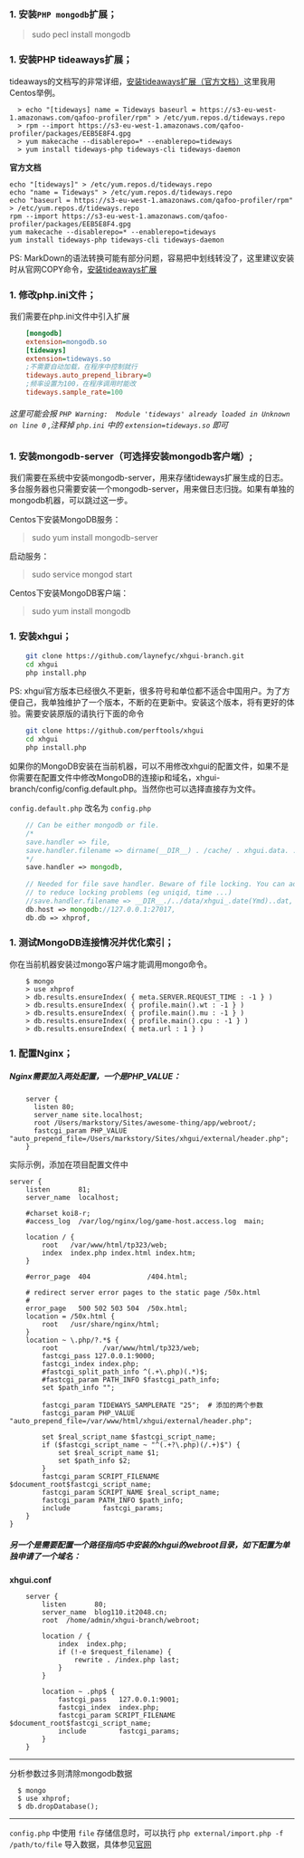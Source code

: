 ### 1. 安装`PHP mongodb`扩展；

> sudo pecl install mongodb

### 1. 安装PHP tideaways扩展；

tideaways的文档写的非常详细，[安装tideaways扩展（官方文档）](https://tideways.io/profiler/docs/setup/installation#redhatfedoracentos)这里我用Centos举例。

```shell
  > echo "[tideways] name = Tideways baseurl = https://s3-eu-west-1.amazonaws.com/qafoo-profiler/rpm" > /etc/yum.repos.d/tideways.repo
  > rpm --import https://s3-eu-west-1.amazonaws.com/qafoo-profiler/packages/EEB5E8F4.gpg
  > yum makecache --disablerepo=* --enablerepo=tideways
  > yum install tideways-php tideways-cli tideways-daemon
```

**官方文档**
```shell
echo "[tideways]" > /etc/yum.repos.d/tideways.repo
echo "name = Tideways" > /etc/yum.repos.d/tideways.repo
echo "baseurl = https://s3-eu-west-1.amazonaws.com/qafoo-profiler/rpm" > /etc/yum.repos.d/tideways.repo
rpm --import https://s3-eu-west-1.amazonaws.com/qafoo-profiler/packages/EEB5E8F4.gpg
yum makecache --disablerepo=* --enablerepo=tideways
yum install tideways-php tideways-cli tideways-daemon
```

PS: MarkDown的语法转换可能有部分问题，容易把中划线转没了，这里建议安装时从官网COPY命令，[安装tideaways扩展](https://tideways.io/profiler/docs/setup/installation#redhatfedoracentos)

### 1. 修改php.ini文件；

我们需要在php.ini文件中引入扩展

```ini
    [mongodb]
    extension=mongodb.so
    [tideways]
    extension=tideways.so
    ;不需要自动加载，在程序中控制就行
    tideways.auto_prepend_library=0
    ;频率设置为100，在程序调用时能改
    tideways.sample_rate=100
```

###### 这里可能会报 `PHP Warning:  Module 'tideways' already loaded in Unknown on line 0` ,注释掉 `php.ini` 中的 `extension=tideways.so` 即可

### 1. 安装mongodb-server（可选择安装mongodb客户端）;

我们需要在系统中安装mongodb-server，用来存储tideways扩展生成的日志。多台服务器也只需要安装一个mongodb-server，用来做日志归拢。如果有单独的mongodb机器，可以跳过这一步。

Centos下安装MongoDB服务：

> sudo yum install mongodb-server

启动服务：

> sudo service mongod start

Centos下安装MongoDB客户端：

> sudo yum install mongodb

### 1. 安装xhgui；

```bash
    git clone https://github.com/laynefyc/xhgui-branch.git
    cd xhgui
    php install.php
```

PS: xhgui官方版本已经很久不更新，很多符号和单位都不适合中国用户。为了方便自己，我单独维护了一个版本，不断的在更新中。安装这个版本，将有更好的体验。需要安装原版的请执行下面的命令

```bash
    git clone https://github.com/perftools/xhgui
    cd xhgui
    php install.php
```

如果你的MongoDB安装在当前机器，可以不用修改xhgui的配置文件，如果不是你需要在配置文件中修改MongoDB的连接ip和域名，xhgui-branch/config/config.default.php。当然你也可以选择直接存为文件。

`config.default.php` 改名为 `config.php`

```php
    // Can be either mongodb or file.
    /*
    save.handler => file,
    save.handler.filename => dirname(__DIR__) . /cache/ . xhgui.data. . microtime(true) . _ . substr(md5($url), 0, 6),
    */
    save.handler => mongodb,
    
    // Needed for file save handler. Beware of file locking. You can adujst this file path
    // to reduce locking problems (eg uniqid, time ...)
    //save.handler.filename => __DIR__./../data/xhgui_.date(Ymd)..dat,
    db.host => mongodb://127.0.0.1:27017,
    db.db => xhprof,
```

### 1. 测试MongoDB连接情况并优化索引；

你在当前机器安装过mongo客户端才能调用mongo命令。

```
    $ mongo
    > use xhprof
    > db.results.ensureIndex( { meta.SERVER.REQUEST_TIME : -1 } )
    > db.results.ensureIndex( { profile.main().wt : -1 } )
    > db.results.ensureIndex( { profile.main().mu : -1 } )
    > db.results.ensureIndex( { profile.main().cpu : -1 } )
    > db.results.ensureIndex( { meta.url : 1 } )
```

### 1. 配置Nginx；

##### Nginx需要加入两处配置，一个是PHP_VALUE：


```nginx
    server {
      listen 80;
      server_name site.localhost;
      root /Users/markstory/Sites/awesome-thing/app/webroot/;
      fastcgi_param PHP_VALUE "auto_prepend_file=/Users/markstory/Sites/xhgui/external/header.php";
    }
```

实际示例，添加在项目配置文件中

```nginx
server {
    listen       81;
    server_name  localhost;

    #charset koi8-r;
    #access_log  /var/log/nginx/log/game-host.access.log  main;

    location / {
        root   /var/www/html/tp323/web;
        index  index.php index.html index.htm;
    }

    #error_page  404              /404.html;

    # redirect server error pages to the static page /50x.html
    #
    error_page   500 502 503 504  /50x.html;
    location = /50x.html {
        root   /usr/share/nginx/html;
    }
    location ~ \.php/?.*$ {
        root           /var/www/html/tp323/web;
        fastcgi_pass 127.0.0.1:9000;
        fastcgi_index index.php;
        #fastcgi_split_path_info ^(.+\.php)(.*)$;
        #fastcgi_param PATH_INFO $fastcgi_path_info;
        set $path_info "";

        fastcgi_param TIDEWAYS_SAMPLERATE "25";  # 添加的两个参数
        fastcgi_param PHP_VALUE "auto_prepend_file=/var/www/html/xhgui/external/header.php";

        set $real_script_name $fastcgi_script_name;
        if ($fastcgi_script_name ~ "^(.+?\.php)(/.+)$") {
            set $real_script_name $1;
            set $path_info $2;
        }
        fastcgi_param SCRIPT_FILENAME $document_root$fastcgi_script_name;
        fastcgi_param SCRIPT_NAME $real_script_name;
        fastcgi_param PATH_INFO $path_info;
        include        fastcgi_params;
    }
}
```


##### 另一个是需要配置一个路径指向5中安装的xhgui的webroot目录，如下配置为单独申请了一个域名：

**xhgui.conf**

```nginx
    server {
        listen       80;
        server_name  blog110.it2048.cn;
        root  /home/admin/xhgui-branch/webroot;
    
        location / {
            index  index.php;
            if (!-e $request_filename) {
                rewrite . /index.php last;
            }
        }
    
        location ~ .php$ {
            fastcgi_pass   127.0.0.1:9001;
            fastcgi_index  index.php;
            fastcgi_param SCRIPT_FILENAME $document_root$fastcgi_script_name;
            include        fastcgi_params;
        }
    }
```

---

分析参数过多则清除mongodb数据
``` 
  $ mongo
  $ use xhprof;
  $ db.dropDatabase();
```

-----



`config.php` 中使用 `file` 存储信息时，可以执行 `php external/import.php -f /path/to/file` 导入数据，具体参见[官网](https://github.com/snfnwgi/xhgui)